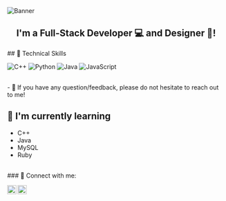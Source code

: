 <img src = "https://github.com/user-attachments/assets/8e6766cb-40b8-4bf0-8520-2520d3d9f46c" alt = "Banner">
<br>
<h2 align="center">
I'm a Full-Stack Developer 💻 and Designer 🎨!
</h2> 
## 💼 Technical Skills

![C++](https://img.shields.io/badge/c++-%2300599C.svg?style=for-the-badge&logo=c%2B%2B&logoColor=white)
![Python](https://img.shields.io/badge/python-3670A0?style=for-the-badge&logo=python&logoColor=ffdd54)
![Java](https://img.shields.io/badge/java-%23ED8B00.svg?style=for-the-badge&logo=openjdk&logoColor=white)
![JavaScript](https://img.shields.io/badge/javascript-%23323330.svg?style=for-the-badge&logo=javascript&logoColor=%23F7DF1E)

</br>
- 💬 If you have any question/feedback, please do not hesitate to reach out to me!

## 🌱 I'm currently learning

- C++
- Java
- MySQL
- Ruby
<br>
### 🤝 Connect with me:

<a href="https://vk.com/shizalemon"><img align="left" src="https://github.com/user-attachments/assets/b0e834cf-ea8b-40f1-aed6-5b37fa1adb10" alt="" width="21px"/></a>
<a href="https://t.me/LITERALLYNOB0DY"><img align="left" src="https://github.com/user-attachments/assets/eee6540d-6b70-472a-9b38-9fad51614657" alt="" width="21px"/></a>
</br>
